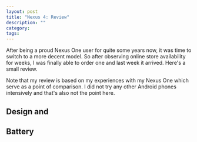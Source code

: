 ```yaml
---
layout: post
title: "Nexus 4: Review"
description: ""
category:
tags:
---
```


After being a proud Nexus One user for quite some years now, it was time to switch to a more decent model. So after observing online store availability for weeks, I was finally able to order one and last week it arrived. Here's a small review.

Note that my review is based on my experiences with my Nexus One which serve as a point of comparison. I did not try any other Android phones intensively and that's also not the point here.

## Design and 

## Battery